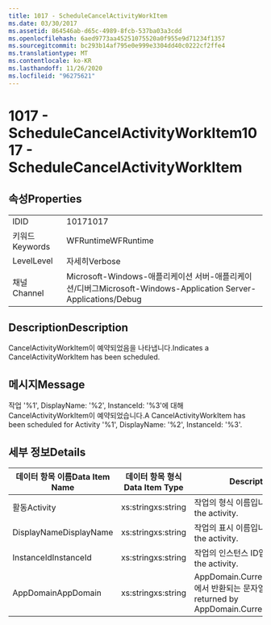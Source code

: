 ```yaml
---
title: 1017 - ScheduleCancelActivityWorkItem
ms.date: 03/30/2017
ms.assetid: 864546ab-d65c-4989-8fcb-537ba03a3cdd
ms.openlocfilehash: 6aed9773aa45251075520a0f955e9d71234f1357
ms.sourcegitcommit: bc293b14af795e0e999e3304dd40c0222cf2ffe4
ms.translationtype: MT
ms.contentlocale: ko-KR
ms.lasthandoff: 11/26/2020
ms.locfileid: "96275621"
---
```

# <a name="1017---schedulecancelactivityworkitem"></a><span data-ttu-id="ad4b3-102">1017 - ScheduleCancelActivityWorkItem</span><span class="sxs-lookup"><span data-stu-id="ad4b3-102">1017 - ScheduleCancelActivityWorkItem</span></span>

## <a name="properties"></a><span data-ttu-id="ad4b3-103">속성</span><span class="sxs-lookup"><span data-stu-id="ad4b3-103">Properties</span></span>  
  
|||  
|-|-|  
|<span data-ttu-id="ad4b3-104">ID</span><span class="sxs-lookup"><span data-stu-id="ad4b3-104">ID</span></span>|<span data-ttu-id="ad4b3-105">1017</span><span class="sxs-lookup"><span data-stu-id="ad4b3-105">1017</span></span>|  
|<span data-ttu-id="ad4b3-106">키워드</span><span class="sxs-lookup"><span data-stu-id="ad4b3-106">Keywords</span></span>|<span data-ttu-id="ad4b3-107">WFRuntime</span><span class="sxs-lookup"><span data-stu-id="ad4b3-107">WFRuntime</span></span>|  
|<span data-ttu-id="ad4b3-108">Level</span><span class="sxs-lookup"><span data-stu-id="ad4b3-108">Level</span></span>|<span data-ttu-id="ad4b3-109">자세히</span><span class="sxs-lookup"><span data-stu-id="ad4b3-109">Verbose</span></span>|  
|<span data-ttu-id="ad4b3-110">채널</span><span class="sxs-lookup"><span data-stu-id="ad4b3-110">Channel</span></span>|<span data-ttu-id="ad4b3-111">Microsoft-Windows-애플리케이션 서버-애플리케이션/디버그</span><span class="sxs-lookup"><span data-stu-id="ad4b3-111">Microsoft-Windows-Application Server-Applications/Debug</span></span>|  
  
## <a name="description"></a><span data-ttu-id="ad4b3-112">Description</span><span class="sxs-lookup"><span data-stu-id="ad4b3-112">Description</span></span>  

 <span data-ttu-id="ad4b3-113">CancelActivityWorkItem이 예약되었음을 나타냅니다.</span><span class="sxs-lookup"><span data-stu-id="ad4b3-113">Indicates a CancelActivityWorkItem has been scheduled.</span></span>  
  
## <a name="message"></a><span data-ttu-id="ad4b3-114">메시지</span><span class="sxs-lookup"><span data-stu-id="ad4b3-114">Message</span></span>  

 <span data-ttu-id="ad4b3-115">작업 '%1', DisplayName: '%2', InstanceId: '%3'에 대해 CancelActivityWorkItem이 예약되었습니다.</span><span class="sxs-lookup"><span data-stu-id="ad4b3-115">A CancelActivityWorkItem has been scheduled for Activity '%1', DisplayName: '%2', InstanceId: '%3'.</span></span>  
  
## <a name="details"></a><span data-ttu-id="ad4b3-116">세부 정보</span><span class="sxs-lookup"><span data-stu-id="ad4b3-116">Details</span></span>  
  
|<span data-ttu-id="ad4b3-117">데이터 항목 이름</span><span class="sxs-lookup"><span data-stu-id="ad4b3-117">Data Item Name</span></span>|<span data-ttu-id="ad4b3-118">데이터 항목 형식</span><span class="sxs-lookup"><span data-stu-id="ad4b3-118">Data Item Type</span></span>|<span data-ttu-id="ad4b3-119">Description</span><span class="sxs-lookup"><span data-stu-id="ad4b3-119">Description</span></span>|  
|--------------------|--------------------|-----------------|  
|<span data-ttu-id="ad4b3-120">활동</span><span class="sxs-lookup"><span data-stu-id="ad4b3-120">Activity</span></span>|<span data-ttu-id="ad4b3-121">xs:string</span><span class="sxs-lookup"><span data-stu-id="ad4b3-121">xs:string</span></span>|<span data-ttu-id="ad4b3-122">작업의 형식 이름입니다.</span><span class="sxs-lookup"><span data-stu-id="ad4b3-122">The type name of the activity.</span></span>|  
|<span data-ttu-id="ad4b3-123">DisplayName</span><span class="sxs-lookup"><span data-stu-id="ad4b3-123">DisplayName</span></span>|<span data-ttu-id="ad4b3-124">xs:string</span><span class="sxs-lookup"><span data-stu-id="ad4b3-124">xs:string</span></span>|<span data-ttu-id="ad4b3-125">작업의 표시 이름입니다.</span><span class="sxs-lookup"><span data-stu-id="ad4b3-125">The display name of the activity.</span></span>|  
|<span data-ttu-id="ad4b3-126">InstanceId</span><span class="sxs-lookup"><span data-stu-id="ad4b3-126">InstanceId</span></span>|<span data-ttu-id="ad4b3-127">xs:string</span><span class="sxs-lookup"><span data-stu-id="ad4b3-127">xs:string</span></span>|<span data-ttu-id="ad4b3-128">작업의 인스턴스 ID입니다.</span><span class="sxs-lookup"><span data-stu-id="ad4b3-128">The instance id of the activity.</span></span>|  
|<span data-ttu-id="ad4b3-129">AppDomain</span><span class="sxs-lookup"><span data-stu-id="ad4b3-129">AppDomain</span></span>|<span data-ttu-id="ad4b3-130">xs:string</span><span class="sxs-lookup"><span data-stu-id="ad4b3-130">xs:string</span></span>|<span data-ttu-id="ad4b3-131">AppDomain.CurrentDomain.FriendlyName에서 반환되는 문자열입니다.</span><span class="sxs-lookup"><span data-stu-id="ad4b3-131">The string returned by AppDomain.CurrentDomain.FriendlyName.</span></span>|
